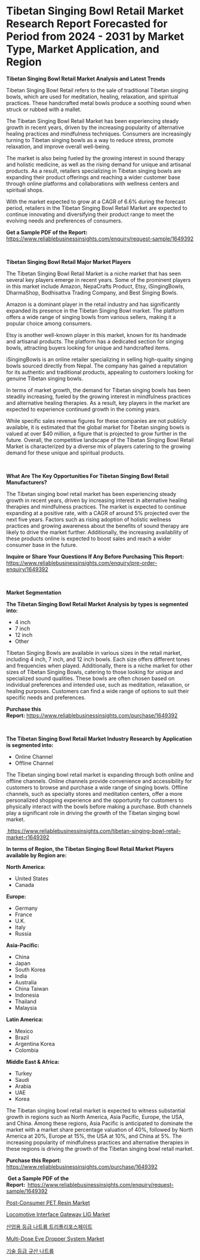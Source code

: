<p><h1>Tibetan Singing Bowl Retail Market Research Report Forecasted for Period from 2024 -  2031 by Market Type, Market Application, and Region</h1></p><p><strong>Tibetan Singing Bowl Retail Market Analysis and Latest Trends</strong></p>
<p><p>Tibetan Singing Bowl Retail refers to the sale of traditional Tibetan singing bowls, which are used for meditation, healing, relaxation, and spiritual practices. These handcrafted metal bowls produce a soothing sound when struck or rubbed with a mallet.</p><p>The Tibetan Singing Bowl Retail Market has been experiencing steady growth in recent years, driven by the increasing popularity of alternative healing practices and mindfulness techniques. Consumers are increasingly turning to Tibetan singing bowls as a way to reduce stress, promote relaxation, and improve overall well-being.</p><p>The market is also being fueled by the growing interest in sound therapy and holistic medicine, as well as the rising demand for unique and artisanal products. As a result, retailers specializing in Tibetan singing bowls are expanding their product offerings and reaching a wider customer base through online platforms and collaborations with wellness centers and spiritual shops.</p><p>With the market expected to grow at a CAGR of 6.6% during the forecast period, retailers in the Tibetan Singing Bowl Retail Market are expected to continue innovating and diversifying their product range to meet the evolving needs and preferences of consumers.</p></p>
<p><strong>Get a Sample PDF of the Report:&nbsp;</strong> <a href="https://www.reliablebusinessinsights.com/enquiry/request-sample/1649392">https://www.reliablebusinessinsights.com/enquiry/request-sample/1649392</a></p>
<p>&nbsp;</p>
<p><strong>Tibetan Singing Bowl Retail Major Market Players</strong></p>
<p><p>The Tibetan Singing Bowl Retail Market is a niche market that has seen several key players emerge in recent years. Some of the prominent players in this market include Amazon, NepaCrafts Product, Etsy, iSingingBowls, DharmaShop, Bodhisattva Trading Company, and Best Singing Bowls.</p><p>Amazon is a dominant player in the retail industry and has significantly expanded its presence in the Tibetan Singing Bowl market. The platform offers a wide range of singing bowls from various sellers, making it a popular choice among consumers.</p><p>Etsy is another well-known player in this market, known for its handmade and artisanal products. The platform has a dedicated section for singing bowls, attracting buyers looking for unique and handcrafted items.</p><p>iSingingBowls is an online retailer specializing in selling high-quality singing bowls sourced directly from Nepal. The company has gained a reputation for its authentic and traditional products, appealing to customers looking for genuine Tibetan singing bowls.</p><p>In terms of market growth, the demand for Tibetan singing bowls has been steadily increasing, fueled by the growing interest in mindfulness practices and alternative healing therapies. As a result, key players in the market are expected to experience continued growth in the coming years.</p><p>While specific sales revenue figures for these companies are not publicly available, it is estimated that the global market for Tibetan singing bowls is valued at over $40 million, a figure that is projected to grow further in the future. Overall, the competitive landscape of the Tibetan Singing Bowl Retail Market is characterized by a diverse mix of players catering to the growing demand for these unique and spiritual products.</p></p>
<p>&nbsp;</p>
<p><strong>What Are The Key Opportunities For Tibetan Singing Bowl Retail Manufacturers?</strong></p>
<p><p>The Tibetan singing bowl retail market has been experiencing steady growth in recent years, driven by increasing interest in alternative healing therapies and mindfulness practices. The market is expected to continue expanding at a positive rate, with a CAGR of around 5% projected over the next five years. Factors such as rising adoption of holistic wellness practices and growing awareness about the benefits of sound therapy are likely to drive the market further. Additionally, the increasing availability of these products online is expected to boost sales and reach a wider consumer base in the future.</p></p>
<p><strong>Inquire or Share Your Questions If Any Before Purchasing This Report:</strong> <a href="https://www.reliablebusinessinsights.com/enquiry/pre-order-enquiry/1649392">https://www.reliablebusinessinsights.com/enquiry/pre-order-enquiry/1649392</a></p>
<p>&nbsp;</p>
<p><strong>Market Segmentation</strong></p>
<p><strong>The Tibetan Singing Bowl Retail Market Analysis by types is segmented into:</strong></p>
<p><ul><li>4 inch</li><li>7 inch</li><li>12 inch</li><li>Other</li></ul></p>
<p><p>Tibetan Singing Bowls are available in various sizes in the retail market, including 4 inch, 7 inch, and 12 inch bowls. Each size offers different tones and frequencies when played. Additionally, there is a niche market for other sizes of Tibetan Singing Bowls, catering to those looking for unique and specialized sound qualities. These bowls are often chosen based on individual preferences and intended use, such as meditation, relaxation, or healing purposes. Customers can find a wide range of options to suit their specific needs and preferences.</p></p>
<p><strong>Purchase this Report:&nbsp;</strong><a href="https://www.reliablebusinessinsights.com/purchase/1649392">https://www.reliablebusinessinsights.com/purchase/1649392</a></p>
<p>&nbsp;</p>
<p><strong>The Tibetan Singing Bowl Retail Market Industry Research by Application is segmented into:</strong></p>
<p><ul><li>Online Channel</li><li>Offline Channel</li></ul></p>
<p><p>The Tibetan singing bowl retail market is expanding through both online and offline channels. Online channels provide convenience and accessibility for customers to browse and purchase a wide range of singing bowls. Offline channels, such as specialty stores and meditation centers, offer a more personalized shopping experience and the opportunity for customers to physically interact with the bowls before making a purchase. Both channels play a significant role in driving the growth of the Tibetan singing bowl market.</p></p>
<p><a href="https://www.reliablebusinessinsights.com/tibetan-singing-bowl-retail-market-r1649392">&nbsp;https://www.reliablebusinessinsights.com/tibetan-singing-bowl-retail-market-r1649392</a></p>
<p><strong>In terms of Region, the Tibetan Singing Bowl Retail Market Players available by Region are:</strong></p>
<p>
    <p> <strong> North America: </strong>
        <ul>
            <li>United States</li>
            <li>Canada</li>
        </ul>
        </p> 
    <p> <strong> Europe: </strong>
        <ul>
            <li>Germany</li>
            <li>France</li>
            <li>U.K.</li>
            <li>Italy</li>
            <li>Russia</li>
        </ul>
        </p> 
    <p> <strong> Asia-Pacific: </strong>
        <ul>
            <li>China</li>
            <li>Japan</li>
            <li>South Korea</li>
            <li>India</li>
            <li>Australia</li>
            <li>China Taiwan</li>
            <li>Indonesia</li>
            <li>Thailand</li>
            <li>Malaysia</li>
        </ul>
        </p> 
    <p> <strong> Latin America: </strong>
        <ul>
            <li>Mexico</li>
            <li>Brazil</li>
            <li>Argentina Korea</li>
            <li>Colombia</li>
        </ul>
        </p> 
    <p> <strong> Middle East & Africa: </strong>
        <ul>
            <li>Turkey</li>
            <li>Saudi</li>
            <li>Arabia</li>
            <li>UAE</li>
            <li>Korea</li>
        </ul>
    </p>
    </p>
<p><p>The Tibetan singing bowl retail market is expected to witness substantial growth in regions such as North America, Asia Pacific, Europe, the USA, and China. Among these regions, Asia Pacific is anticipated to dominate the market with a market share percentage valuation of 40%, followed by North America at 20%, Europe at 15%, the USA at 10%, and China at 5%. The increasing popularity of mindfulness practices and alternative therapies in these regions is driving the growth of the Tibetan singing bowl retail market.</p></p>
<p><strong>Purchase this Report: </strong><a href="https://www.reliablebusinessinsights.com/purchase/1649392">https://www.reliablebusinessinsights.com/purchase/1649392</a></p>
<p>&nbsp;<strong>Get a Sample PDF of the Report:&nbsp;&nbsp;</strong><a href="https://www.reliablebusinessinsights.com/enquiry/request-sample/1649392">https://www.reliablebusinessinsights.com/enquiry/request-sample/1649392</a></p>
<p><strong></strong></p>
<p><p><a href="https://github.com/jodemen/Market-Research-Report-List-3/blob/main/post-consumer-pet-resin-market.md">Post-Consumer PET Resin Market</a></p><p><a href="https://issuu.com/reportprime-2/docs/locomotive-interface-gateway-lig-market-size-2030.">Locomotive Interface Gateway LIG Market</a></p><p><a href="https://github.com/PercyHagernes9778/Market-Research-Report-List-2/blob/main/3295304104105.md">산업용 등급 나트륨 트리폴리포스페이트</a></p><p><a href="https://github.com/marloy8/Market-Research-Report-List-4/blob/main/multi-dose-eye-dropper-system-market.md">Multi-Dose Eye Dropper System Market</a></p><p><a href="https://github.com/rsg307664904/Market-Research-Report-List-2/blob/main/8855864104104.md">기술 등급 규산 나트륨</a></p></p>